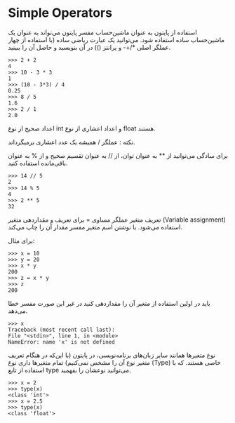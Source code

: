 # Simple Operators

استفاده از پایتون به عنوان ماشین‌حساب
مفسر پایتون می‌تواند به عنوان یک ماشین‌حساب ساده استفاده شود. می‌توانید یک عبارت ریاضی ساده (با استفاده از چهار عملگر اصلی */+- و پرانتز ()) در آن بنویسید و حاصل آن را ببینید.

```
>>> 2 + 2
4
>>> 10 - 3 * 3
1
>>> (10 - 3*3) / 4
0.25
>>> 8 / 5
1.6
>>> 2 / 1
2.0
```

اعداد صحیح از نوع int و اعداد اعشاری از نوع float هستند.

نکته :‌ عملگر ‍/ همیشه یک عدد اعشاری بر‌میگرداند.

برای سادگی می‌توانید از ** به عنوان توان، از // به عنوان تقسیم صحیح و از % به عنوان باقی‌مانده استفاده کنید.


```angular2html
>>> 14 // 5
2
>>> 14 % 5
4
>>> 2 ** 5
32
```

تعریف متغیر
عملگر مساوی = برای تعریف و مقدار‌دهی متغیر (Variable assignment) استفاده می‌شود. با نوشتن اسم متغیر مفسر مقدار آن را چاپ می‌کند.

برای مثال:

```angular2html
>>> x = 10
>>> y = 20
>>> x * y
200
>>> z = x * y
>>> z
200
```

باید در اولین استفاده از متغیر آن را مقدار‌دهی کنید در غیر این صورت مفسر خطا می‌دهد.

```angular2html
>>> x
Traceback (most recent call last):
File "<stdin>", line 1, in <module>
NameError: name 'x' is not defined
```

نوع متغیرها
همانند سایر زبان‌های برنامه‌نویسی، در پایتون (با این‌که در هنگام تعریف متغیر نوع آن‌ را مشخص نمی‌کنیم) تمام متغیرها داری نوع (Type) خاصی هستند. که با استفاده از تابع ‍type‍‍‍ می‌توانید نوعشان را بفهمید.

```angular2html
>>> x = 2
>>> type(x)
<class 'int'>
>>> x = 2.5
>>> type(x)
<class 'float'>
```